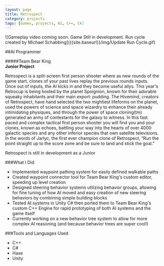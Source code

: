 ```yaml
---
layout: page
title: Retrospect
category: projects
tags: [Games, projects, AI, C++, C#]
---
```


![Gameplay video coming soon. Game Still in development. Run cycle created by Michael Schabbing]({{site.baseurl}}/img/Update Run Cycle.gif)


##AI Programmer  

#####Team Bear King  
**Junior Project**


Retrospect is a split-screen first person shooter where as new rounds of the game start, clones of your past lives replay the previous rounds inputs. Once out of inputs, the AI kicks in and they become useful allys. This year's Retrocup is being hosted by the planet Spoignion, known for their adorable squeaky inhabitants and their main export: pudding. The Hivemind, creators of Retrospect, have hand selected the two mightiest lifeforms on the planet, used the powers of science and space wizardry to enhance their already intimidating physiques, and through the power of space cloning(tm) generated an army of contestants for the galaxy to witness. In this fast paced and complex tactical first person shooter you will find you and your clones, known as echoes, battling your way into the hearts of over 4000 galactic species and any other inferior species that own satellite televisions. In the words of Jarlyc, the first ever champion clone of Retrospect, “Run the point straight up to the score zone and be sure to land and stick the goal.”

Retrospect is still in development as a Junior

###What I Did

* Implemented waypoint pathing system for easily defined walkable paths
* Created waypoint connector tool for Team Bear King's custom editor, speeding up level creation
* Designed steering behavior systems utilizing behavior groups, allowing for fine tuning of how AI moved and easy creation of new steering behaviors by combining simple building blocks
* Tested AI systems in Unity C# then ported them to Team Bear King's custom C++ Engine for rapid prototyping of both AI systems and the game itself
* Currently working on a new behavior tree system to allow for more complex AI reasoning (and because behavior trees are super cool!)

###Tools and Languages Used

* C++
* C#
* Haxe
* Unity
